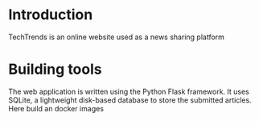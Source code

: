 # Introduction

TechTrends is an online website used as a news sharing platform

# Building tools

The web application is written using the Python Flask framework. It uses SQLite, a lightweight disk-based database to store the submitted articles.
Here build an docker images
